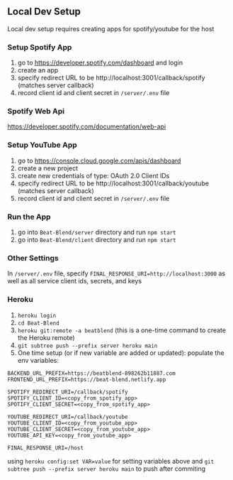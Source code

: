 ## Local Dev Setup
Local dev setup requires creating apps for spotify/youtube for the host

### Setup Spotify App
1. go to https://developer.spotify.com/dashboard and login
2. create an app
3. specify redirect URL to be http://localhost:3001/callback/spotify (matches server callback)
4. record client id and client secret in `/server/.env` file

### Spotify Web Api
https://developer.spotify.com/documentation/web-api

### Setup YouTube App
1. go to https://console.cloud.google.com/apis/dashboard
2. create a new project
3. create new credentials of type: OAuth 2.0 Client IDs
4. specify redirect URL to be http://localhost:3001/callback/youtube (matches server callback)
5. record client id and client secret in `/server/.env` file

### Run the App
1. go into `Beat-Blend/server` directory and run ```npm start```
2. go into `Beat-Blend/client` directory and run ```npm start```

### Other Settings
In `/server/.env` file, specify `FINAL_RESPONSE_URI=http://localhost:3000` as well as all service client ids, secrets, and keys 


### Heroku
1. `heroku login`
2. `cd Beat-Blend`
3. `heroku git:remote -a beatblend` (this is a one-time command to create the Heroku remote)
4. `git subtree push --prefix server heroku main`
5. One time setup (or if new variable are added or updated): populate the env variables:

```
BACKEND_URL_PREFIX=https://beatblend-898262b11887.com
FRONTEND_URL_PREFIX=https://beat-blend.netlify.app

SPOTIFY_REDIRECT_URI=/callback/spotify
SPOTIFY_CLIENT_ID=<copy_from_spotify_app>
SPOTIFY_CLIENT_SECRET=<copy_from_spotify_app>

YOUTUBE_REDIRECT_URI=/callback/youtube
YOUTUBE_CLIENT_ID=<copy_from_youtube_app>
YOUTUBE_CLIENT_SECRET=<copy_from_youtube_app>
YOUTUBE_API_KEY=<copy_from_youtube_app>

FINAL_RESPONSE_URI=/host
```
using `heroku config:set VAR=value` for setting variables above and `git subtree push --prefix server heroku main` to
push after commiting
